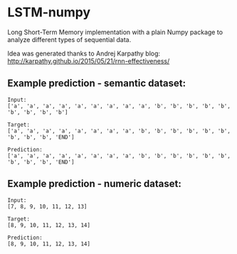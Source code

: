# LSTM-numpy

Long Short-Term Memory implementation with a plain Numpy package to analyze different types of sequential data.

Idea was generated thanks to Andrej Karpathy blog: http://karpathy.github.io/2015/05/21/rnn-effectiveness/

## Example prediction - semantic dataset:

```
Input:
['a', 'a', 'a', 'a', 'a', 'a', 'a', 'a', 'a', 'b', 'b', 'b', 'b', 'b', 'b', 'b', 'b', 'b']

Target:
['a', 'a', 'a', 'a', 'a', 'a', 'a', 'a', 'b', 'b', 'b', 'b', 'b', 'b', 'b', 'b', 'b', 'END']

Prediction:
['a', 'a', 'a', 'a', 'a', 'a', 'a', 'a', 'b', 'b', 'b', 'b', 'b', 'b', 'b', 'b', 'b', 'END']
```

## Example prediction - numeric dataset:

```
Input:
[7, 8, 9, 10, 11, 12, 13]

Target:
[8, 9, 10, 11, 12, 13, 14]

Prediction:
[8, 9, 10, 11, 12, 13, 14]
```
